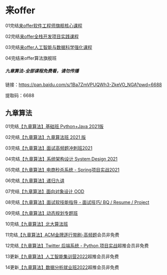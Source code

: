 # 来offer

01完结[来offer软件工程师旗舰核心课程](https://www.laioffer.com/zh/course/software-development/)

02完结[来offer全栈开发项目实践课程](https://www.laioffer.com/zh/course/full-stack-development/)

03完结[来offer人工智能与数据科学强化课程](https://www.laioffer.com/zh/course/ai-and-data-engineering/)

04完结来offer算法旗舰班

##### 九章算法-全部课程免费看，请勿传播

链接：https://pan.baidu.com/s/1Ba7ZmVPUQWh3-ZkeVO_NGA?pwd=6688

提取码：6688

## 九章算法

01完结[【九章算法】基础班 Python+Java 2021版](https://www.jiuzhang.com/course/84)

02完结[【九章算法】九章算法班 2021 版](https://www.jiuzhang.com/course/71)

03完结[【九章算法】面试高频题冲刺班2021](https://www.jiuzhang.com/course/80/)

04完结[【九章算法】系统架构设计 System Design 2021](https://www.jiuzhang.com/course/77)

05完结[【九章算法】电商秒杀系统 - Spring项目实战2021](https://www.jiuzhang.com/course/86/)

06完结[【九章算法】递归九讲](https://www.jiuzhang.com/course/94)

07完结[【九章算法】面向对象设计 OOD](https://www.jiuzhang.com/course/40/)

08完结[【九章算法】面试软技能指导 - 面试技巧/ BQ / Resume / Project](https://www.jiuzhang.com/course/69/)

09完结[【九章算法】动态规划专题班](https://www.jiuzhang.com/course/36/)

10完结[【九章算法】北大算法班](https://www.jiuzhang.com/course/110/)

11完结[【九章算法】ACM金牌逐行带刷-高频题](https://www.jiuzhang.com/course/111/)会员非免费

12完结[【九章算法】Twitter 后端系统 - Python 项目实战](https://www.jiuzhang.com/course/89/)超推会员非免费

13更新[【九章算法】人工智能集训营2022](https://www.jiuzhang.com/course/20/)超推会员非免费

14更新[【九章算法】数据分析就业班2022](https://www.jiuzhang.com/course/104/)超推会员非免费